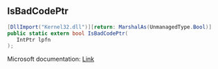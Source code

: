 ## IsBadCodePtr

```csharp
[DllImport("Kernel32.dll")][return: MarshalAs(UnmanagedType.Bool)]
public static extern bool IsBadCodePtr(
   IntPtr lpfn
);
```

Microsoft documentation: [Link](https://learn.microsoft.com/en-us/windows/win32/api/winbase/nf-winbase-isbadcodeptr)
